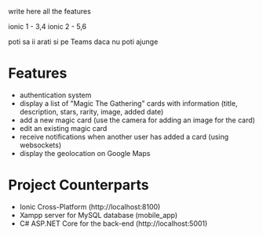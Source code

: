 write here all the features

ionic 1 - 3,4
ionic 2 - 5,6

poti sa ii arati si pe Teams daca nu poti ajunge

# Features

- authentication system
- display a list of "Magic The Gathering" cards with information (title, description, stars, rarity, image, added date)
- add a new magic card (use the camera for adding an image for the card)
- edit an existing magic card
- receive notifications when another user has added a card (using websockets)
- display the geolocation on Google Maps

# Project Counterparts

- Ionic Cross-Platform (http://localhost:8100)
- Xampp server for MySQL database (mobile_app)
- C# ASP.NET Core for the back-end (http://localhost:5001)
